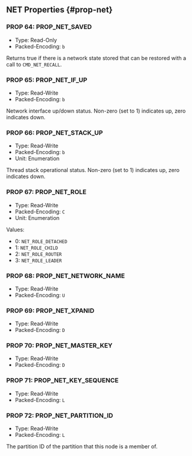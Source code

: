## NET Properties {#prop-net}

### PROP 64: PROP_NET_SAVED
* Type: Read-Only
* Packed-Encoding: `b`

Returns true if there is a network state stored that can be
restored with a call to `CMD_NET_RECALL`.

### PROP 65: PROP_NET_IF_UP
* Type: Read-Write
* Packed-Encoding: `b`

Network interface up/down status. Non-zero (set to 1) indicates up,
zero indicates down.

### PROP 66: PROP_NET_STACK_UP
* Type: Read-Write
* Packed-Encoding: `b`
* Unit: Enumeration

Thread stack operational status. Non-zero (set to 1) indicates up,
zero indicates down.

### PROP 67: PROP_NET_ROLE
* Type: Read-Write
* Packed-Encoding: `C`
* Unit: Enumeration

Values:

* 0: `NET_ROLE_DETACHED`
* 1: `NET_ROLE_CHILD`
* 2: `NET_ROLE_ROUTER`
* 3: `NET_ROLE_LEADER`

### PROP 68: PROP_NET_NETWORK_NAME
* Type: Read-Write
* Packed-Encoding: `U`

### PROP 69: PROP_NET_XPANID
* Type: Read-Write
* Packed-Encoding: `D`

### PROP 70: PROP_NET_MASTER_KEY
* Type: Read-Write
* Packed-Encoding: `D`

### PROP 71: PROP_NET_KEY_SEQUENCE
* Type: Read-Write
* Packed-Encoding: `L`

### PROP 72: PROP_NET_PARTITION_ID
* Type: Read-Write
* Packed-Encoding: `L`

The partition ID of the partition that this node is a member of.



